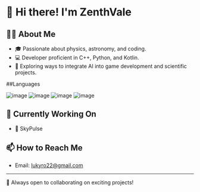 # 🌟 Hi there! I'm ZenthVale

## 👨‍💻 About Me
- 🎓 Passionate about physics, astronomy, and coding.
- 💻 Developer proficient in C++, Python, and Kotlin.
- 🚀 Exploring ways to integrate AI into game development and scientific projects.

##Languages 


![image](https://github.com/user-attachments/assets/de9a64d3-2055-4109-807a-832254e7ce5b)
![image](https://github.com/user-attachments/assets/9e273d98-691f-41b4-9f27-c3fce9a47e14)
![image](https://github.com/user-attachments/assets/b5e85b41-7e94-436f-99e2-9f98e523c4fb)
![image](https://github.com/user-attachments/assets/d1dbd41f-65f5-4257-8c94-00173303be6c)




## 🌱 Currently Working On
- 🌌 SkyPulse

## 📫 How to Reach Me
- Email: lukyro22@gmail.com
  
---
🚀 Always open to collaborating on exciting projects!
